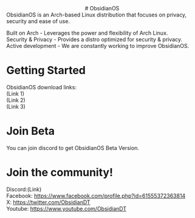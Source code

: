 <center> # ObsidianOS </center>
ObsidianOS is an Arch-based Linux distribution that focuses on privacy, security and ease of use. <br>

Built on Arch - Leverages the power and flexibility of Arch Linux. <br>
Security & Privacy - Provides a distro optimized for security & privacy. <br>
Active development - We are constantly working to improve ObsidianOS. <br>

# Getting Started
ObsidianOS download links: <br>
(Link 1) <br>
(Link 2) <br>
(Link 3) <br>

# Join Beta
You can join discord to get ObsidianOS Beta Version.

# Join the community! 
Discord:(Link) <br>
Facebook: https://www.facebook.com/profile.php?id=61555372363814 <br>
X: https://twitter.com/ObsidianDT <br>
Youtube: https://www.youtube.com/ObsidianDT <br>
